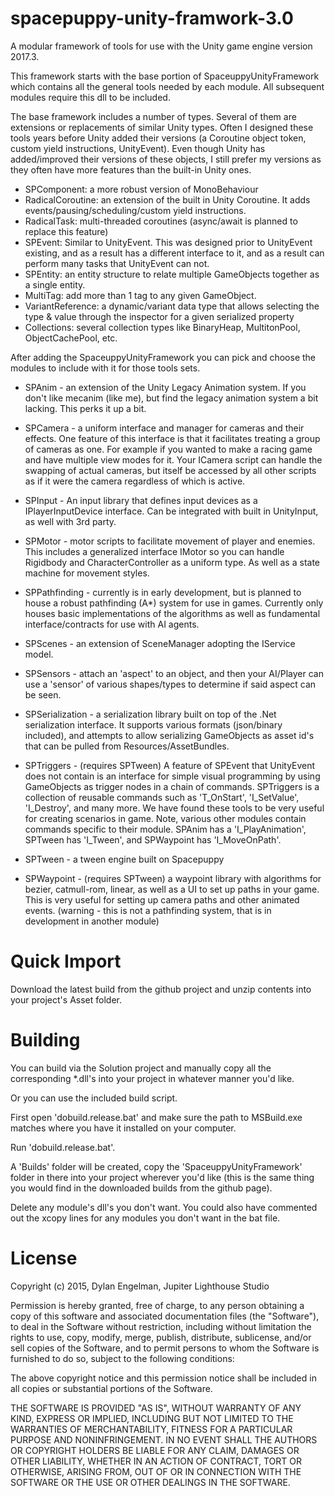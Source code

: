 # spacepuppy-unity-framwork-3.0
A modular framework of tools for use with the Unity game engine version 2017.3.

This framework starts with the base portion of SpaceuppyUnityFramework which contains all the general tools needed by each module. All subsequent modules require this dll to be included.

The base framework includes a number of types. Several of them are extensions or replacements of similar Unity types. Often I designed these tools years before Unity added their versions (a Coroutine object token, custom yield instructions, UnityEvent). Even though Unity has added/improved their versions of these objects, I still prefer my versions as they often have more features than the built-in Unity ones.

- SPComponent: a more robust version of MonoBehaviour
- RadicalCoroutine: an extension of the built in Unity Coroutine. It adds events/pausing/scheduling/custom yield instructions.
- RadicalTask: multi-threaded coroutines (async/await is planned to replace this feature)
- SPEvent: Similar to UnityEvent. This was designed prior to UnityEvent existing, and as a result has a different interface to it, and as a result can perform many tasks that UnityEvent can not.
- SPEntity: an entity structure to relate multiple GameObjects together as a single entity.
- MultiTag: add more than 1 tag to any given GameObject.
- VariantReference: a dynamic/variant data type that allows selecting the type & value through the inspector for a given serialized property
- Collections: several collection types like BinaryHeap, MultitonPool, ObjectCachePool, etc.

After adding the SpaceuppyUnityFramework you can pick and choose the modules to include with it for those tools sets.

- SPAnim - an extension of the Unity Legacy Animation system. If you don't like mecanim (like me), but find the legacy animation system a bit lacking. This perks it up a bit.

- SPCamera - a uniform interface and manager for cameras and their effects. One feature of this interface is that it facilitates treating a group of cameras as one. For example if you wanted to make a racing game and have multiple view modes for it. Your ICamera script can handle the swapping of actual cameras, but itself be accessed by all other scripts as if it were the camera regardless of which is active.

- SPInput - An input library that defines input devices as a IPlayerInputDevice interface. Can be integrated with built in UnityInput, as well with 3rd party.

- SPMotor - motor scripts to facilitate movement of player and enemies. This includes a generalized interface IMotor so you can handle Rigidbody and CharacterController as a uniform type. As well as a state machine for movement styles.

- SPPathfinding - currently is in early development, but is planned to house a robust pathfinding (A*) system for use in games. Currently only houses basic implementations of the algorithms as well as fundamental interface/contracts for use with AI agents.

- SPScenes - an extension of SceneManager adopting the IService model.

- SPSensors - attach an 'aspect' to an object, and then your AI/Player can use a 'sensor' of various shapes/types to determine if said aspect can be seen.

- SPSerialization - a serialization library built on top of the .Net serialization interface. It supports various formats (json/binary included), and attempts to allow serializing GameObjects as asset id's that can be pulled from Resources/AssetBundles.

- SPTriggers - (requires SPTween) A feature of SPEvent that UnityEvent does not contain is an interface for simple visual programming by using GameObjects as trigger nodes in a chain of commands. SPTriggers is a collection of reusable commands such as 'T_OnStart', 'I_SetValue', 'I_Destroy', and many more. We have found these tools to be very useful for creating scenarios in game. Note, various other modules contain commands specific to their module. SPAnim has a 'I_PlayAnimation', SPTween has 'I_Tween', and SPWaypoint has 'I_MoveOnPath'.

- SPTween - a tween engine built on Spacepuppy

- SPWaypoint - (requires SPTween) a waypoint library with algorithms for bezier, catmull-rom, linear, as well as a UI to set up paths in your game. This is very useful for setting up camera paths and other animated events. (warning - this is not a pathfinding system, that is in development in another module)

# Quick Import

Download the latest build from the github project and unzip contents into your project's Asset folder.

# Building

You can build via the Solution project and manually copy all the corresponding *.dll's into your project in whatever manner you'd like.

Or you can use the included build script.

First open 'dobuild.release.bat' and make sure the path to MSBuild.exe matches where you have it installed on your computer.

Run 'dobuild.release.bat'.

A 'Builds' folder will be created, copy the 'SpaceuppyUnityFramework' folder in there into your project wherever you'd like (this is the same thing you would find in the downloaded builds from the github page).

Delete any module's dll's you don't want. You could also have commented out the xcopy lines for any modules you don't want in the bat file.

# License
Copyright (c) 2015, Dylan Engelman, Jupiter Lighthouse Studio

Permission is hereby granted, free of charge, to any person obtaining a copy of this software and associated documentation files (the "Software"), to deal in the Software without restriction, including without limitation the rights to use, copy, modify, merge, publish, distribute, sublicense, and/or sell copies of the Software, and to permit persons to whom the Software is furnished to do so, subject to the following conditions:

The above copyright notice and this permission notice shall be included in all copies or substantial portions of the Software.

THE SOFTWARE IS PROVIDED "AS IS", WITHOUT WARRANTY OF ANY KIND, EXPRESS OR IMPLIED, INCLUDING BUT NOT LIMITED TO THE WARRANTIES OF MERCHANTABILITY, FITNESS FOR A PARTICULAR PURPOSE AND NONINFRINGEMENT. IN NO EVENT SHALL THE AUTHORS OR COPYRIGHT HOLDERS BE LIABLE FOR ANY CLAIM, DAMAGES OR OTHER LIABILITY, WHETHER IN AN ACTION OF CONTRACT, TORT OR OTHERWISE, ARISING FROM, OUT OF OR IN CONNECTION WITH THE SOFTWARE OR THE USE OR OTHER DEALINGS IN THE SOFTWARE.